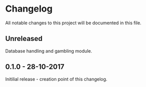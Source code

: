 # Changelog
All notable changes to this project will be documented in this file.

## Unreleased
Database handling and gambling module.

## 0.1.0 - 28-10-2017
Initilial release - creation point of this changelog.
